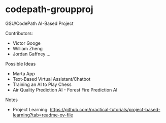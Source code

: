 # codepath-groupproj

GSU/CodePath AI-Based Project

Contributors:
  - Victor Googe
  - William Zheng
  - Jordan Gaffney
  ...

Possible Ideas
  - Marta App
  - Text-Based Virtual Assistant/Chatbot
  - Training an AI to Play Chess
  - Air Quality Prediction AI - Forest Fire Prediction AI

    
Notes
  - Project Learning: https://github.com/practical-tutorials/project-based-learning?tab=readme-ov-file
